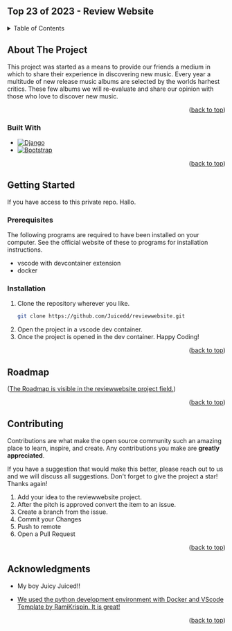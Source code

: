 <!-- Improved compatibility of back to top link: See: https://github.com/othneildrew/Best-README-Template/pull/73 -->
<a name="readme-top"></a>
<!--
*** Thanks for checking out the Best-README-Template. If you have a suggestion
*** that would make this better, please fork the repo and create a pull request
*** or simply open an issue with the tag "enhancement".
*** Don't forget to give the project a star!
*** Thanks again! Now go create something AMAZING! :D
-->



<!-- PROJECT SHIELDS -->
<!--
*** I'm using markdown "reference style" links for readability.
*** Reference links are enclosed in brackets [ ] instead of parentheses ( ).
*** See the bottom of this document for the declaration of the reference variables
*** for contributors-url, forks-url, etc. This is an optional, concise syntax you may use.
*** https://www.markdownguide.org/basic-syntax/#reference-style-links
-->


<!-- PROJECT LOGO -->
## Top 23 of 2023 - Review Website

<!-- TABLE OF CONTENTS -->
<details>
  <summary>Table of Contents</summary>
  <ol>
    <li>
      <a href="#about-the-project">About The Project</a>
      <ul>
        <li><a href="#built-with">Built With</a></li>
      </ul>
    </li>
    <li>
      <a href="#getting-started">Getting Started</a>
      <ul>
        <li><a href="#prerequisites">Prerequisites</a></li>
        <li><a href="#installation">Installation</a></li>
      </ul>
    </li>
    <li><a href="#usage">Usage</a></li>
    <li><a href="#roadmap">Roadmap</a></li>
    <li><a href="#contributing">Contributing</a></li>
    <li><a href="#license">License</a></li>
    <li><a href="#contact">Contact</a></li>
    <li><a href="#acknowledgments">Acknowledgments</a></li>
  </ol>
</details>



<!-- ABOUT THE PROJECT -->
## About The Project

This project was started as a means to provide our friends a medium in which to share their experience in discovering new music. 
Every year a multitude of new release music albums are selected by the worlds harhest critics. 
These few albums we will re-evaluate and share our opinion with those who love to discover new music.

<p align="right">(<a href="#readme-top">back to top</a>)</p>

### Built With

* [![Django][Django.com]][Django-url]
* [![Bootstrap][Bootstrap.com]][Bootstrap-url]

<p align="right">(<a href="#readme-top">back to top</a>)</p>



<!-- GETTING STARTED -->
## Getting Started

If you have access to this private repo. Hallo. 



### Prerequisites

The following programs are required to have been installed on your computer. See the official website of these to programs for installation instructions.
* vscode with devcontainer extension
* docker

### Installation

1. Clone the repository wherever you like.
   ```sh
   git clone https://github.com/Juicedd/reviewwebsite.git
   ```
2. Open the project in a vscode dev container. 
3. Once the project is opened in the dev container. Happy Coding!

<p align="right">(<a href="#readme-top">back to top</a>)</p>



<!-- ROADMAP -->
## Roadmap

<p align="left">(<a href="https://github.com/users/Juicedd/projects/1">The Roadmap is visible in the reviewwebsite project field.</a>)</p>

<p align="right">(<a href="#readme-top">back to top</a>)</p>



<!-- CONTRIBUTING -->
## Contributing

Contributions are what make the open source community such an amazing place to learn, inspire, and create. Any contributions you make are **greatly appreciated**.

If you have a suggestion that would make this better, please reach out to us and we will discuss all suggestions.
Don't forget to give the project a star! Thanks again!

1. Add your idea to the reviewwebsite project.
2. After the pitch is approved convert the item to an issue.
4. Create a branch from the issue.
5. Commit your Changes
6. Push to remote
7. Open a Pull Request

<p align="right">(<a href="#readme-top">back to top</a>)</p>



<!-- ACKNOWLEDGMENTS -->
## Acknowledgments

* My boy Juicy Juiced!!
* <p align="left"><a href="https://github.com/RamiKrispin/vscode-python">We used the python development environment with Docker and VScode Template by RamiKrispin. It is great!</a></p>

<p align="right">(<a href="#readme-top">back to top</a>)</p>



<!-- MARKDOWN LINKS & IMAGES -->
<!-- https://www.markdownguide.org/basic-syntax/#reference-style-links -->
[Django.com]: https://img.shields.io/badge/Django-0C4B33?style=for-the-badge&logo=django&logoColor=white
[Django-url]: https://www.djangoproject.com
[Bootstrap.com]: https://img.shields.io/badge/Bootstrap-563D7C?style=for-the-badge&logo=bootstrap&logoColor=white
[Bootstrap-url]: https://getbootstrap.com
